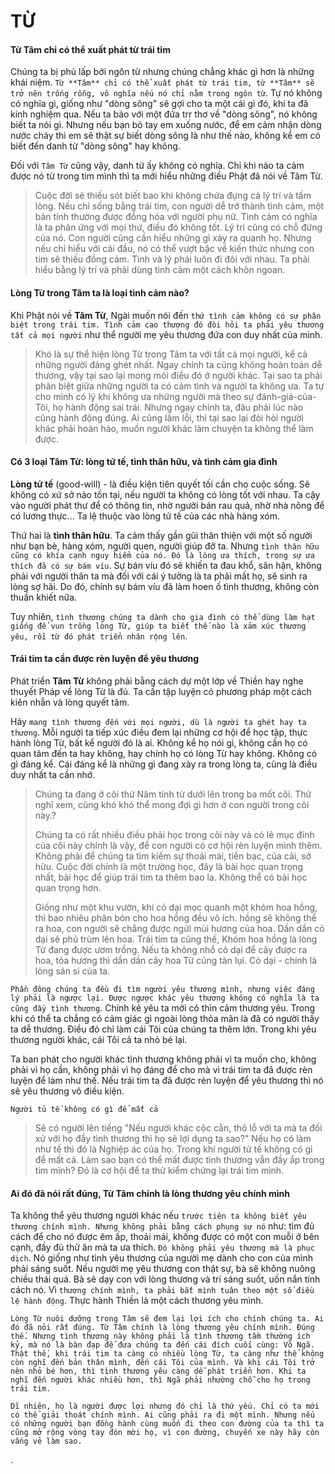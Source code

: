 # TỪ

####  Từ Tâm chỉ có thể xuất phát từ trái tim

Chúng ta bị phủ lấp bởi ngôn từ nhưng chúng chẳng khác gì hơn là những khái niệm. `Từ **Tâm** chỉ có thể xuất phát từ trái tim, từ **Tâm** sẽ trở nên trống rỗng, vô nghĩa nếu nó chỉ nằm trong ngôn từ`.  Tự nó không có nghĩa gì, giống như "dòng sông" sẽ gợi cho ta một cái gì đó, khi ta đã kinh nghiệm qua. Nếu ta bảo với một đứa trr thơ về "dòng sông", nó không biết ta nói gì. Nhưng nếu bạn bỏ tay em xuống nước, để em cảm nhận dòng nước chảy thì em sẽ thật sự biết dòng sông là như thế nào, không kể em có biết đến danh từ "dòng sông" hay không.

Đối với `Tâm Từ` cũng vậy, danh từ ấy không có nghĩa. Chỉ khi nào ta cảm được nó từ trong tim mình thì ta mới hiểu những điều Phật đã nói về Tâm Từ.

> Cuộc đời sẽ thiếu sót biết bao khi không chứa đựng cả lý trí và tấm lòng. Nếu chỉ sống bằng trái tim, con người dễ trở thành tình cảm, một bản tính thường được đồng hóa với người phụ nữ. Tình cảm có nghĩa là ta phản ứng với mọi thứ, điều đó không tốt. Lý trí cũng có chỗ đứng của nó. Con người cũng cần hiểu những gì xảy ra quanh họ. Nhưng nếu chỉ hiểu với cái đầu, nó có thể vượt bậc về kiến thức nhưng con tim sẽ thiếu đồng cảm. Tình và lý phải luôn đi đôi với nhau. Ta phải hiểu bằng lý trí và phải dùng tình cảm một cách khôn ngoan.


#### Lòng Từ trong Tâm ta là loại tình cảm nào?

Khi Phật nói về **Tâm Từ**, Ngài muốn nói đến `thứ tình cảm không có sự phân biệt trong trái tim. Tình cảm cao thượng đó đòi hỏi ta phải yêu thương tất cả mọi người` như thể người mẹ yêu thương đứa con duy nhất của mình. 

> Khó là sự thể hiện lòng Từ trong Tâm ta với tất cả mọi người, kể cả những người đáng ghét nhất. Ngay chính ta cũng không hoàn toán dễ thương, vậy tại sao lại mong mỏi điều đó ở người khác. 
> Tại sao ta phải phân biệt giữa những người ta có cảm tình và người ta không ưa. Ta tự cho mình có lý khi không ưa những người mà theo sự đánh-giá-của-Tôi, họ hành động sai trái. Nhưng ngay chính ta, đâu phải lúc nào cũng hành động đúng.  Ai cũng lầm lỗi, thì tại sao lại đòi hỏi người khác phải hoàn hảo, muốn người khác làm chuyện ta không thể làm được.


#### Có 3 loại Tâm Từ: lòng tử tế, tình thân hữu, và tình cảm gia đình

**Lòng tử tế**  (good-will) - là điều kiện tiên quyết tối cần cho cuộc sống. Sẽ không có xứ sở nào tồn tại, nếu người ta không có lòng tốt với nhau. Ta cậy vào người phát thư để có thông tin, nhờ người bán rau quả, nhờ nhà nông để có lương thực... Ta lệ thuộc vào lòng tử tế của các nhà hàng xóm.

Thứ hai là **tình thân hữu**. Ta cảm thấy gần gũi thân thiện với một số người như bạn bè, hàng xóm, người quen, người giúp đỡ ta. Nhưng `tình thân hữu cũng có khía cạnh nguy hiểm của nó. Đó là lòng ưa thích, trong sự ưa thích đã có sự bám víu`. Sự bán víu đó sẽ khiến ta đau khổ, sân hận, không phải với người thân ta mà đối với cái ý tưởng là ta phải mất họ, sẽ sinh ra lòng sợ hãi. Do đó, chính sự bám víu đã làm hoen ố tình thương, không còn thuần khiết nữa.

Tuy nhiên, `tình thương chúng ta dành cho gia đình có thể dùng làm hạt giống để vun trồng lòng Từ, giúp ta biết thế nào là xảm xúc thương yêu, rồi từ đó phát triển nhân rộng lên`.

#### Trái tim ta cần được rèn luyện để yêu thương

Phát triển **Tâm Từ** không phải bằng cách dự một lớp về Thiền hay nghe thuyết Pháp về lòng Từ là đủ. Ta cần tập luyện có phương pháp một cách kiên nhẫn và lòng quyết tâm.

Hãy `mang tình thương đến với mọi người, dù là người ta ghét hay ta thương`. Mỗi người ta tiếp xúc điều đem lại những cơ hội để học tập, thực hành lòng Từ, bất kể người đó là ai. Không kể họ nói gì, không cần họ có quan tâm đến ta hay không, hay chính họ có lòng Từ hay không. Không có gì đáng kể. Cái đáng kể là những gì đang xảy ra trong lòng ta, cũng là điều duy nhất ta cần nhớ.

> Chúng ta đang ở  cõi thứ Năm tính từ dưới lên trong ba mốt cõi. Thử nghĩ xem, cũng khó khó thể mong đợi gì hơn ở con người trong cõi này.?
> 
> Chúng ta có rất nhiều điều phải học trong cõi này và có lẽ mục đính của cõi này chính là vậy, để con người có cơ hội rèn luyện mình thêm. Không phải để chúng ta tìm kiếm sự thoải mái, tiền bạc, của cải, sở hữu. Cuộc đời chính là một trường học, đây là bài học quan trọng nhất, bài học để giúp trái tim ta thêm bao la. Không thể có bài học quan trọng hơn. 
> 
> Giống như một khu vườn, khi cỏ dại mọc quanh một khóm hoa hồng, thì bao nhiêu phân bón cho hoa hồng đều vô ích. hồng sẽ không thể ra hoa, con người sẽ chẳng được ngửi mùi hương của hoa. Dần dần cỏ dại sẽ phủ trùm lên hoa. Trái tim ta cũng thế, Khóm hoa hồng là lòng Từ đang được ươm trồng. Nếu ta không nhổ cỏ dại để cây được ra hoa, tỏa hương thì dần dần cây hoa Từ cũng tàn lụi. Cỏ dại - chính là lòng sân si của ta.

`Phần đông chúng ta đều đi tìm người yêu thương mình, nhưng việc đáng lý phải là ngược lại. Được ngược khác yêu thương không có nghĩa là ta cũng đầy tình thương`. Chính kẻ yêu ta mới có thìn cảm thương yêu. Trong khi có thể ta chẳng có cảm giác gì ngoài lòng thỏa mãn là đã có người thấy ta dễ thương. Điều đó chỉ làm cái Tôi của chúng ta thêm lớn. Trong khi yêu thương người khác, cái Tôi cả ta nhỏ bé lại.

Ta ban phát cho người khác tình thương không phải vì ta muốn cho, không phải vì họ cần, không phải vì họ đáng để cho mà vì trái tim ta đã được rèn luyện để làm như thế. Nếu trái tim ta đã được rèn luyện để yêu thương thì nó sẽ yêu thương vô điều kiện.

`Người tủ tế không có gì để mất cả` 

> Sẽ có người lên tiếng "Nếu người khác cộc cằn, thô lỗ với ta mà ta đối xử với họ đầy tình thương thì họ sẽ lợi dụng ta sao?" Nếu họ có làm như tế thì đó là Nghiệp ác của họ. Trong khí người tử tế không có gì để mất cả. Làm sao bạn có thể mất được tình thương vẫn đầy ắp trong tim mình? Đó là cơ hội để ta thử kiểm chứng lại trái tim mình.

#### Ai đó đã nói rất đúng, Từ Tâm chính là lòng thương yêu chính mình

Ta không thể yêu thương người khác nếu `trước tiên ta không biết yêu thương chính mình. Nhưng không phải bằng cách phụng sự nó` như: tìm đủ cách để cho nó được êm ấp, thoải mái, không được có một con muỗi ở bên cạnh, đầy đủ thử ăn mà ta ưa thích. `Đó không phải yêu thương mà là phục dịch`. Nó giống như tình yêu thương của người mẹ dành cho con của mình phải sáng suốt. Nếu người mẹ yêu thương con thật sự, bà sẽ không nuông chiều thái quá. Bà sẽ dạy con với lòng thương và trí sáng suốt, uốn nắn tính cách nó. Vì `thương chính mình, ta phải bắt mình tuân theo một số điều lệ hành động`. Thực hành Thiền là một cách thương yêu mình.

```
Lòng Từ nuôi dưỡng trong Tâm sẽ đem lại lợi ích cho chính chúng ta. Ai đó đã nỏi rất đúng. Từ Tâm chính là lòng thương yêu chính mình. Đúng thế. Nhưng tình thương này không phải là tình thương tầm thường ích kỷ, mà nó là bàn đạp để đưa chúng ta đến cái đích cuối cùng: Vô Ngã. Thật thế, khi trái tim ta càng có nhiều lòng Từ, ta càng như thể không còn nghĩ đến bản thân mình, đến cái Tôi của mình. Và khi cái Tôi trở nên nhỏ bé hơn, thì tình thương yêu càng dễ phát triển hơn. Khi ta nghĩ đến người khác nhiều hơn, thì Ngã phải nhường chỗ cho họ trong trái tim. 

Dĩ nhiên, họ là người được lợi nhưng đó chỉ là thứ yếu. Chỉ có ta mới có thể giải thoát chính mình. Ai cũng phải ra đi một mình. Nhưng nếu có những người bạn đồng hành cùng muốn đi theo con đường của ta thì ta cũng mở rộng vòng tay đón mời họ, vì con đường, chuyến xe này hãy còn vắng vẻ làm sao.
```

.